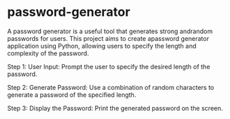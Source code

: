 # password-generator
A password generator is a useful tool that generates strong andrandom passwords for users. This project aims to create apassword generator application using Python, allowing users to
specify the length and complexity of the password.

Step 1: User Input: Prompt the user to specify the desired length of the password.

Step 2: Generate Password: Use a combination of random characters to generate a password of the specified length.

Step 3: Display the Password: Print the generated password on the screen.

